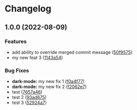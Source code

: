 # Changelog

## 1.0.0 (2022-08-09)


### Features

* add ability to override merged commit message ([50f9575](https://github.com/qwert2001qwert-alex/angular-packages/commit/50f9575cf0110b096cbcfde5276f409865dc90cc))
* my new feat 3 ([1143a54](https://github.com/qwert2001qwert-alex/angular-packages/commit/1143a54d38ccacf897279810ec92975dd37c661a))


### Bug Fixes

* **dark-mode:** my new fix 1 ([f0a4f77](https://github.com/qwert2001qwert-alex/angular-packages/commit/f0a4f77582f5bfffb83383ae7786cb489d5b8dc8))
* **dark-mode:** my new fix 2 ([f2062e7](https://github.com/qwert2001qwert-alex/angular-packages/commit/f2062e735098dfdfe48da9b9511d9fba049cc47c))
* test ([7657a46](https://github.com/qwert2001qwert-alex/angular-packages/commit/7657a46760a71a0338fbeb4b018ab14f91ab46af))
* test 2 ([93ad875](https://github.com/qwert2001qwert-alex/angular-packages/commit/93ad875d197ab14a024aed9b93a1c81ca60eabc5))
* test 3 ([52924a7](https://github.com/qwert2001qwert-alex/angular-packages/commit/52924a77175e4a98a2f174eaa0e964eea6ad5ae9))
